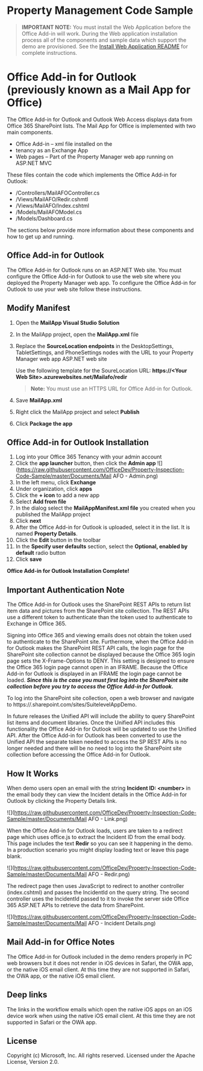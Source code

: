 # Property Management Code Sample

> **IMPORTANT NOTE:** You must install the Web Application before the Office Add-in will work.  During the Web application installation process all of the components and sample data which support the demo are provisioned.  See the [Install Web Application README](https://github.com/OfficeDev/Property-Inspection-Code-Sample/blob/master/PropertyManagerMyApp/README.md) for complete instructions.

Office Add-in for Outlook (previously known as a Mail App for Office)
=====================================================================

The Office Add-in for Outlook and Outlook Web Access displays data from Office 365 SharePoint lists.  The Mail App for Office is implemented with two main components.

- Office Add-in – xml file installed on the 
-  tenancy as an Exchange App
- Web pages – Part of the Property Manager web app running on ASP.NET MVC

These files contain the code which implements the Office Add-in for Outlook:

- /Controllers/MailAFOController.cs
- /Views/MailAFO/Redir.cshmtl
- /Views/MailAFO/Index.cshtml
- /Models/MailAFOModel.cs
- /Models/Dashboard.cs

The sections below provide more information about these components and how to get up and running.
    
Office Add-in for Outlook
-------------------------

The Office Add-in for Outlook runs on an ASP.NET Web site.  You must configure the Office Add-in for Outlook to use the web site where you deployed the Property Manager web app.  To configure the Office Add-in for Outlook to use your web site follow these instructions.

Modify Manifest
---------------

1. Open the **MailApp Visual Studio Solution**
2. In the MailApp project, open the **MailApp.xml** file
3. Replace the **SourceLocation endpoints** in the DesktopSettings, TabletSettings, and PhoneSettings nodes with the URL to your Property Manager web app ASP.NET web site

	Use the following template for the SoureLocation URL:
	**https://&lt;Your Web Site&gt;.azurewebsites.net/Mailafo/redir**

	> **Note:** You must use an HTTPS URL for Office Add-in for Outlook.
4. Save **MailApp.xml**
5. Right click the MailApp project and select **Publish**
6. Click **Package the app**        
   
Office Add-in for Outlook Installation
--------------------------------------

1. Log into your Office 365 Tenancy with your admin account</li>
2. Click the **app launcher** button, then click the **Admin app**
![](https://raw.githubusercontent.com/OfficeDev/Property-Inspection-Code-Sample/master/Documents/Mail AFO - Admin.png)
3. In the left menu, click **Exchange**
4. Under organization, click **apps**
5. Click the **+ icon** to add a new app
6. Select **Add from file**
7. In the dialog select the **MailAppManifest.xml file** you created when you published the MailApp project
8. Click **next**
9. After the Office Add-in for Outlook is uploaded, select it in the list.  It is named **Property Details**.
10. Click the **Edit** button in the toolbar
11. In the **Specify user defaults** section, select the **Optional, enabled by default** radio button
12. Click **save**
 
**Office Add-in for Outlook Installation Complete!**

Important Authentication Note 
------------------------------
The Office Add-in for Outlook uses the SharePoint REST APIs to return list item data and pictures from the  SharePoint site collection.  The REST APIs use a different token to authenticate than the token used to authenticate to Exchange in Office 365.  

Signing into Office 365 and viewing emails does not obtain the token used to authenticate to the SharePoint site.  Furthermore, when the Office Add-in for Outlook makes the SharePoint REST API calls, the login page for the SharePoint site collection cannot be displayed because the Office 365 login page sets the X-Frame-Options to DENY.  This setting is designed to ensure the Office 365 login page cannot open in an IFRAME.  Because the Office Add-in for Outlook is displayed in an IFRAME the login page cannot be loaded.  ***Since this is the case you must first log into the SharePoint site collection before you try to access the Office Add-in for Outlook.***

To log into the SharePoint site collection, open a web browser and navigate to https://<Your Tenancy>.sharepoint.com/sites/SuitelevelAppDemo.

In future releases the Unified API will include the ability to query SharePoint list items and document libraries.  Once the Unified API includes this functionality the Office Add-in for Outlook will be updated to use the Unified API.  After the Office Add-in for Outlook has been converted to use the Unified API the separate token needed to access the SP REST APIs is no longer needed and there will be no need to  log into the SharePoint site collection before accessing the Office Add-in for Outlook.

How It Works
------------

When demo users open an email with the string **Incident ID: &lt;number&gt;** in the email body they can view the Incident details in the Office Add-in for Outlook by clicking the Property Details link.

![](https://raw.githubusercontent.com/OfficeDev/Property-Inspection-Code-Sample/master/Documents/Mail AFO - Link.png)

When the Office Add-in for Outlook loads, users are taken to a redirect page which uses office.js to extract the Incident ID from the email body.  This page includes the text **Redir** so you can see it happening in the demo.  In a production scenario you might display loading text or leave this page blank.

![](https://raw.githubusercontent.com/OfficeDev/Property-Inspection-Code-Sample/master/Documents/Mail AFO - Redir.png)

The redirect page then uses JavaScript to redirect to another controller (index.cshtml) and passes the IncidentId on the query string.  The second controller uses the IncidentId passed to it to invoke the server side Office 365 ASP.NET APIs to retrieve the data from SharePoint.

![](https://raw.githubusercontent.com/OfficeDev/Property-Inspection-Code-Sample/master/Documents/Mail AFO - Incident Details.png)

## Mail Add-in for Office Notes
The Office Add-in for Outlook included in the demo renders properly in PC web browsers but it does not render in iOS devices in Safari, the OWA app, or the native iOS email client.  At this time they are not supported in Safari, the OWA app, or the native iOS email client.

## Deep links
The links in the workflow emails which open the native iOS apps on an iOS device work when using the native iOS email client.  At this time they are not supported in Safari or the OWA app.

## License
Copyright (c) Microsoft, Inc. All rights reserved. Licensed under the Apache License, Version 2.0.
